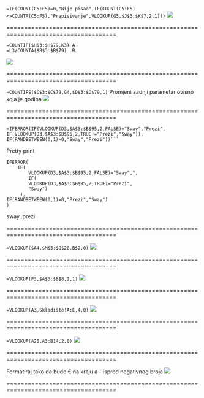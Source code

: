 ```=IF(COUNT(C5:F5)=0,"Nije pisao",IF(COUNT(C5:F5)<>COUNTA(C5:F5),"Prepisivanje",VLOOKUP(G5,$J$3:$K$7,2,1)))```
![](https://github.com/kkeglje/university/blob/master/RPUP/excel/pictures/Slika1.png)

=====================================================================================

```
=COUNTIF($H$3:$H$79,K3) A
=L3/COUNTA($B$3:$B$79)  B
```
![](https://github.com/kkeglje/university/blob/master/RPUP/excel/pictures/Slika2.png)

=====================================================================================

```=COUNTIFS($C$3:$C$79,G4,$D$3:$D$79,1)``` Promjeni zadnji parametar ovisno koja je godina
![](https://github.com/kkeglje/university/blob/master/RPUP/excel/pictures/Slika3.png)

=====================================================================================

```
=IFERROR(IF(VLOOKUP(D3,$A$3:$B$95,2,FALSE)="Sway","Prezi",
IF(VLOOKUP(D3,$A$3:$B$95,2,TRUE)="Prezi","Sway")),
IF(RANDBETWEEN(0,1)=0,"Sway","Prezi"))```
```
Pretty print

```
IFERROR(
    IF(
        VLOOKUP(D3,$A$3:$B$95,2,FALSE)="Sway",",
        IF(
        VLOOKUP(D3,$A$3:$B$95,2,TRUE)="Prezi",
        "Sway")
     ),
IF(RANDBETWEEN(0,1)=0,"Prezi","Sway")
)
```
sway..prezi

=====================================================================================

```=VLOOKUP($A4,$M$5:$Q$20,B$2,0)```
![]("https://github.com/kkeglje/university/blob/master/RPUP/excel/pictures/Slika4.png")

=====================================================================================

```=VLOOKUP(F3,$A$3:$B$8,2,1)```
![](https://github.com/kkeglje/university/blob/master/RPUP/excel/pictures/Slika5.png)

=====================================================================================

```=VLOOKUP(A3,Skladište!A:E,4,0)```
![](https://github.com/kkeglje/university/blob/master/RPUP/excel/pictures/Slika6.png)

=====================================================================================

```=VLOOKUP(A20,A3:B14,2,0)```
![](https://github.com/kkeglje/university/blob/master/RPUP/excel/pictures/Slika7.png)

=====================================================================================


Formatiraj tako da bude € na kraju a - ispred negativnog broja
![](https://github.com/kkeglje/university/blob/master/RPUP/excel/pictures/FormatCells.png)

=====================================================================================

